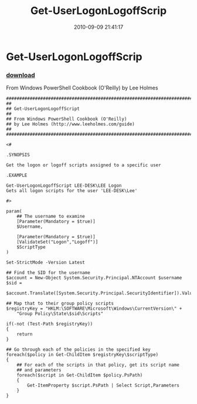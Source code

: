 ﻿---
pid:            2167
parent:         0
children:       
poster:         Lee Holmes
title:          Get-UserLogonLogoffScrip
date:           2010-09-09 21:41:17
description:    From Windows PowerShell Cookbook (O'Reilly) by Lee Holmes
format:         posh
---

# Get-UserLogonLogoffScrip

### [download](2167.ps1)  

From Windows PowerShell Cookbook (O'Reilly) by Lee Holmes

```posh
##############################################################################
##
## Get-UserLogonLogoffScript
##
## From Windows PowerShell Cookbook (O'Reilly)
## by Lee Holmes (http://www.leeholmes.com/guide)
##
##############################################################################

<#

.SYNOPSIS

Get the logon or logoff scripts assigned to a specific user

.EXAMPLE

Get-UserLogonLogoffScript LEE-DESK\LEE Logon
Gets all logon scripts for the user 'LEE-DESK\Lee'

#>

param(
    ## The username to examine
    [Parameter(Mandatory = $true)]
    $Username,

    [Parameter(Mandatory = $true)]
    [ValidateSet("Logon","Logoff")]
    $ScriptType
)

Set-StrictMode -Version Latest

## Find the SID for the username
$account = New-Object System.Security.Principal.NTAccount $username
$sid =
    $account.Translate([System.Security.Principal.SecurityIdentifier]).Value

## Map that to their group policy scripts
$registryKey = "HKLM:\SOFTWARE\Microsoft\Windows\CurrentVersion\" +
    "Group Policy\State\$sid\Scripts"

if(-not (Test-Path $registryKey))
{
    return
}

## Go through each of the policies in the specified key
foreach($policy in Get-ChildItem $registryKey\$scriptType)
{
    ## For each of the scripts in that policy, get its script name
    ## and parameters
    foreach($script in Get-ChildItem $policy.PsPath)
    {
        Get-ItemProperty $script.PsPath | Select Script,Parameters
    }
}
```
